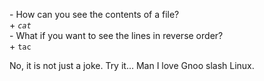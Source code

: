 \- How can you see the contents of a file?  
\+ *`cat`*  
\- What if you want to see the lines in reverse order?  
\+ `tac`  

No, it is not just a joke. Try it... Man I love Gnoo slash Linux.
